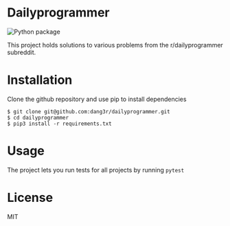 # Dailyprogrammer

![Python package](https://github.com/dang3r/dailyprogrammer/workflows/Python%20package/badge.svg)

This project holds solutions to various problems from the r/dailyprogrammer subreddit.

# Installation

Clone the github repository and use pip to install dependencies

```
$ git clone git@github.com:dang3r/dailyprogrammer.git
$ cd dailyprogrammer
$ pip3 install -r requirements.txt
```

# Usage

The project lets you run tests for all projects by running `pytest`

# License

MIT
